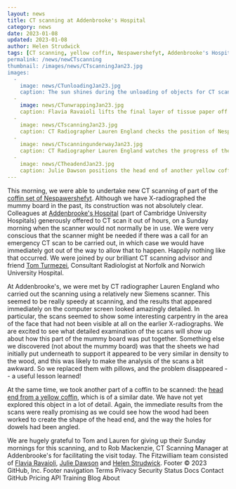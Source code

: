 ```yaml
---
layout: news
title: CT scanning at Addenbrooke's Hospital
category: news
date: 2023-01-08
updated: 2023-01-08
author: Helen Strudwick
tags: [CT scanning, yellow coffin, Nespawershefyt, Addenbrooke's Hospital, construction]
permalink: /news/newCTscanning
thumbnail: /images/news/CTscanningJan23.jpg
images:
  -
    image: news/CTunloadingJan23.jpg
    caption: The sun shines during the unloading of objects for CT scanning at Addenbrooke's Hospital.
  -
    image: news/CTunwrappingJan23.jpg
    caption: Flavia Ravaioli lifts the final layer of tissue paper off the front of Nespawershefyt's mummy board.
  -
    image: news/CTscanningJan23.jpg
    caption: CT Radiographer Lauren England checks the position of Nespawershefyt's mummy board in the CT scanner.
  -
    image: news/CTscanningunderwayJan23.jpg
    caption: CT Radiographer Lauren England watches the progress of the first scan on a computer screen.
  -
    image: news/CTheadendJan23.jpg
    caption: Julie Dawson positions the head end of another yellow coffin (E.1.2004) for scanning.
---
```


This morning, we were able to undertake new CT scanning of part of the [coffin set of Nespawershefyt](https://egyptiancoffins.org/coffins/nespawershefyt). Although we 
have X-radiographed the mummy board in the past, its construction was not absolutely clear. Colleagues at [Addenbrooke's Hospital](https://www.cuh.nhs.uk/) 
(part of Cambridge University Hospitals) generously offered to CT scan it out of hours, on a Sunday morning when the scanner would not normally be in use. 
We were very conscious that the scanner might be needed if there was a call for an emergency CT scan to be carried out, in which case we would have immediately got 
out of the way to allow that to happen. Happily nothing like that occurred. We were joined by our brilliant CT scanning advisor and friend 
[Tom Turmezei](https://egyptiancoffins.org/team/tom-turmezei), Consultant Radiologist at Norfolk and Norwich University Hospital. 

At Addenbrooke's, we were met by CT radiographer Lauren England who carried out the scanning using a relatively new Siemens scanner. This seemed to be really 
speedy at scanning, and the results that appeared immediately on the computer screen looked amazingly detailed. 
In particular, the scans seemed to show some interesting carpentry in the area of the face that had not been visible at all on the earlier
X-radiographs. We are excited to see what detailed examination of the scans will show up about how this part of the mummy board was put together. 
Something else we discovered (not about the mummy board)
was that the sheets we had initially put underneath to support it appeared to be very similar in density to the wood, and this was likely to
make the analysis of the scans a bit awkward. So we replaced them with pillows, and the problem disappeared -- a useful lesson learned!

At the same time, we took another part of a coffin to be scanned: the [head end from a yellow coffin](https://data.fitzmuseum.cam.ac.uk/id/object/98444), which is
of a similar date. We have not yet explored this object in a lot of detail. Again, the immediate results from the scans were really promising as we could see how 
the wood had been worked to create the shape of the head end, and the way the holes for dowels had been angled. 

We are hugely grateful to Tom and Lauren for giving up their Sunday mornings for this scanning, and to Rob Mackenzie, CT Scanning 
Manager at Addenbrooke's for facilitating the visit today. The Fitzwilliam team consisted of [Flavia Ravaioli](https://egyptiancoffins.org/team/flavia-ravaioli/), 
[Julie Dawson](https://egyptiancoffins.org/team/julie-dawson/) and 
[Helen Strudwick](https://egyptiancoffins.org/team/helen-strudwick/).
Footer
© 2023 GitHub, Inc.
Footer navigation
Terms
Privacy
Security
Status
Docs
Contact GitHub
Pricing
API
Training
Blog
About
